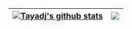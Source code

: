 | <a href="https://github.com/anuraghazra/github-readme-stats"><img align="center" src="https://github-readme-stats.vercel.app/api?username=tayadj&show_icons=true&hide_border=true&show=reviews" alt="Tayadj's github stats" /></a> | <a href="https://github.com/anuraghazra/github-readme-stats"><img align="center" src="https://github-readme-stats.vercel.app/api/top-langs/?username=tayadj&size_weight=0.5&count_weight=0.5&layout=compact&hide_border=true" /></a> |
| ------------- | ------------- |
